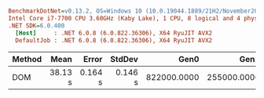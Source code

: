 ``` ini

BenchmarkDotNet=v0.13.2, OS=Windows 10 (10.0.19044.1889/21H2/November2021Update)
Intel Core i7-7700 CPU 3.60GHz (Kaby Lake), 1 CPU, 8 logical and 4 physical cores
.NET SDK=6.0.400
  [Host]     : .NET 6.0.8 (6.0.822.36306), X64 RyuJIT AVX2
  DefaultJob : .NET 6.0.8 (6.0.822.36306), X64 RyuJIT AVX2


```
| Method |    Mean |   Error |  StdDev |        Gen0 |        Gen1 |       Gen2 | Allocated |
|------- |--------:|--------:|--------:|------------:|------------:|-----------:|----------:|
|    DOM | 38.13 s | 0.164 s | 0.146 s | 822000.0000 | 255000.0000 | 15000.0000 |   5.37 GB |
